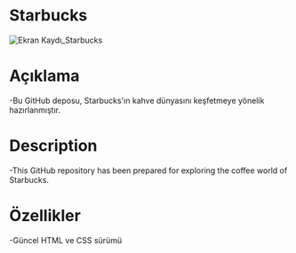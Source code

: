# Starbucks
![Ekran Kaydı_Starbucks](https://github.com/rumeysabaysal/Starbucks/assets/147662934/db5b6ef6-d654-4132-8db9-1c3707925824)

# Açıklama
-Bu GitHub deposu, Starbucks'ın kahve dünyasını keşfetmeye yönelik hazırlanmıştır.

# Description
-This GitHub repository has been prepared for exploring the coffee world of Starbucks. 

# Özellikler
-Güncel HTML ve CSS sürümü
